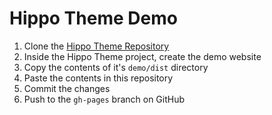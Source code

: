 Hippo Theme Demo
================

1. Clone the [Hippo Theme Repository](https://github.com/onehippo/hippo-theme)
2. Inside the Hippo Theme project, create the demo website
3. Copy the contents of it's `demo/dist` directory
4. Paste the contents in this repository
5. Commit the changes
6. Push to the `gh-pages` branch on GitHub

